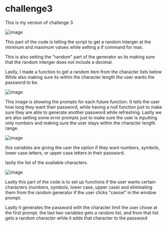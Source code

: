 # challenge3


This is my version of challenge 3

![image](https://user-images.githubusercontent.com/93613651/193730718-8ec95d81-33fb-40cd-80e4-eeea32c23b2a.png)

This part of the code  is telling the script to get a random interger at the minimum and maximum values while setting a if command for max.

This is also setting the "random" part of the generator as its making sure that the random interger does not include a decimal.

Lastly, I made a function to get a random item from the character lists below
  While also making sure its within the character length the user wants the password to be. 
  
  
  ![image](https://user-images.githubusercontent.com/93613651/193731792-b6ded57f-0cbe-43b4-b5a8-07b46c01b2a4.png)


This image is showing the prompts for each future function.
  It tells the user how long they want their password, while having a null function just to make sure they are able to generate another password while refreshing.
  Lastly we are also setting some error prompts just to make sure the user is inputting only numbers and making sure the user stays within the character length range.
  
 
 ![image](https://user-images.githubusercontent.com/93613651/193732130-496db4da-0ae3-41f6-81fc-f192893f1fcc.png)
 
this variables are giving the user the option if they want numbers, symbols, lower case letters, or upper case letters in their password.

lastly the list of the available characters.

![image](https://user-images.githubusercontent.com/93613651/193732463-63131e29-77db-4eac-8cf2-7cc45fd4d3dc.png)

Lastly this part of the code is to set up functions if the user wants certain characters (numbers, symbols, lower case, upper case) and eliminating them from the random generator if the user clicks "cancel" in the window prompt. 

Lastly it generates the password with the character limit the user chose at the first prompt.
the last two variables gets a random list, and from that list gets a random character while it adds that character to the password 





